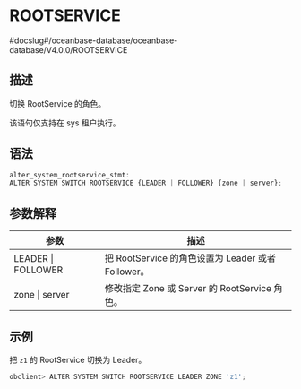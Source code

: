 ROOTSERVICE 
================================
#docslug#/oceanbase-database/oceanbase-database/V4.0.0/ROOTSERVICE


描述 
-----------------------

切换 RootService 的角色。

该语句仅支持在 sys 租户执行。

语法 
-----------------------

```javascript
alter_system_rootservice_stmt:
ALTER SYSTEM SWITCH ROOTSERVICE {LEADER | FOLLOWER} {zone | server};
```



参数解释 
-------------------------



|       **参数**       |                  **描述**                  |
|--------------------|------------------------------------------|
| LEADER \| FOLLOWER | 把 RootService 的角色设置为 Leader 或者 Follower。 |
| zone \| server     | 修改指定 Zone 或 Server 的 RootService 角色。     |



示例 
-----------------------

把 `z1` 的 RootService 切换为 Leader。

```javascript
obclient> ALTER SYSTEM SWITCH ROOTSERVICE LEADER ZONE 'z1';
```


